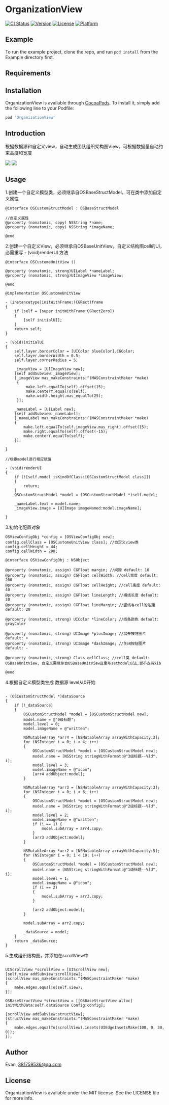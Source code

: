 # OrganizationView

[![CI Status](https://img.shields.io/travis/Evan/OrganizationView.svg?style=flat)](https://travis-ci.org/Evan/OrganizationView)
[![Version](https://img.shields.io/cocoapods/v/OrganizationView.svg?style=flat)](https://cocoapods.org/pods/OrganizationView)
[![License](https://img.shields.io/cocoapods/l/OrganizationView.svg?style=flat)](https://cocoapods.org/pods/OrganizationView)
[![Platform](https://img.shields.io/cocoapods/p/OrganizationView.svg?style=flat)](https://cocoapods.org/pods/OrganizationView)

## Example

To run the example project, clone the repo, and run `pod install` from the Example directory first.

## Requirements

## Installation

OrganizationView is available through [CocoaPods](https://cocoapods.org). To install
it, simply add the following line to your Podfile:

```ruby
pod 'OrganizationView'
```

## Introduction

根据数据源和自定义view，自动生成团队组织架构图View，可根据数据量自动约束高度和宽度

![](https://github.com/LinYiWen/OrganizationView/blob/master/preview/screenshot1.jpeg)
![](https://github.com/LinYiWen/OrganizationView/blob/master/preview/screenshot2.jpeg)

## Usage

1.创建一个自定义模型类，必须继承自OSBaseStructModel，可在类中添加自定义属性

```oc
@interface OSCustomStructModel : OSBaseStructModel

//自定义属性
@property (nonatomic, copy) NSString *name;
@property (nonatomic, copy) NSString *imageName;

@end
```

2.创建一个自定义View，必须继承自OSBaseUnitView，自定义结构图cell的UI，必需重写 - (void)renderUI 方法

```oc
@interface OSCustomeUnitView ()

@property (nonatomic, strong)UILabel *nameLabel;
@property (nonatomic, strong)UIImageView *imageView;

@end

@implementation OSCustomeUnitView

- (instancetype)initWithFrame:(CGRect)frame
{
    if (self = [super initWithFrame:CGRectZero])
    {
        [self initialUI];
    }
    return self;
}

- (void)initialUI
{
    self.layer.borderColor = [UIColor blueColor].CGColor;
    self.layer.borderWidth = 0.5;
    self.layer.cornerRadius = 5;
    
    _imageView = [UIImageView new];
    [self addSubview:_imageView];
    [_imageView mas_makeConstraints:^(MASConstraintMaker *make)
     {
         make.left.equalTo(self).offset(15);
         make.centerY.equalTo(self);
         make.width.height.mas_equalTo(25);
     }];
    
    _nameLabel = [UILabel new];
    [self addSubview:_nameLabel];
    [_nameLabel mas_makeConstraints:^(MASConstraintMaker *make)
    {
        make.left.equalTo(self.imageView.mas_right).offset(15);
        make.right.equalTo(self).offset(-15);
        make.centerY.equalTo(self);
    }];
    
}

//根据model进行相应赋值

- (void)renderUI
{
    if (![self.model isKindOfClass:[OSCustomStructModel class]])
    {
        return;
    }
    OSCustomStructModel *model = (OSCustomStructModel *)self.model;
    
    _nameLabel.text = model.name;
    _imageView.image = [UIImage imageNamed:model.imageName];
    
}
```
3.初始化配置对象

```oc
OSViewConfigObj *config = [OSViewConfigObj new];
config.cellClass = [OSCustomeUnitView class]; //自定义view类
config.cellHeight = 44;
config.cellWidth = 200;
```

```oc
@interface OSViewConfigObj : NSObject

@property (nonatomic, assign) CGFloat margin; //间隙 default: 10
@property (nonatomic, assign) CGFloat cellWidth; //cell宽度 default: 200
@property (nonatomic, assign) CGFloat cellHeight; //cell高度 default: 40
@property (nonatomic, assign) CGFloat lineLength; //横线长度 default: 30
@property (nonatomic, assign) CGFloat lineMargin; //竖线与cell的边距 default: 20

@property (nonatomic, strong) UIColor *lineColor; //线条颜色 default: grayColor

@property (nonatomic, strong) UIImage *plusImage; //展开按钮图片 default: +
@property (nonatomic, strong) UIImage *dashImage; //关闭按钮图片 default: -

@property (nonatomic, strong) Class cellClass; //cell类 default: OSBaseUnitView, 自定义需继承自OSBaseUnitView且重写setModel方法,暂不支持xib

@end
```

4.根据自定义模型类生成 数据源 level从0开始

```oc

- (OSCustomStructModel *)dataSource
{
    if (!_dataSource)
    {
        OSCustomStructModel *model = [OSCustomStructModel new];
        model.name = @"0级标题";
        model.level = 0;
        model.imageName = @"written";
        
        NSMutableArray *arr4 = [NSMutableArray arrayWithCapacity:3];
        for (NSInteger i = 0; i < 4; i++)
        {
            OSCustomStructModel *model = [OSCustomStructModel new];
            model.name = [NSString stringWithFormat:@"3级标题--%ld", i];
            model.level = 3;
            model.imageName = @"icon";
            [arr4 addObject:model];
        }
        
        NSMutableArray *arr3 = [NSMutableArray arrayWithCapacity:3];
        for (NSInteger i = 0; i < 6; i++)
        {
            OSCustomStructModel *model = [OSCustomStructModel new];
            model.name = [NSString stringWithFormat:@"2级标题--%ld", i];
            model.level = 2;
            model.imageName = @"written";
            if (i == 1) {
                model.subArray = arr4.copy;
            }
            [arr3 addObject:model];
        }
        
        NSMutableArray *arr2 = [NSMutableArray arrayWithCapacity:5];
        for (NSInteger i = 0; i < 10; i++)
        {
            OSCustomStructModel *model = [OSCustomStructModel new];
            model.name = [NSString stringWithFormat:@"1级标题--%ld", i];
            model.level = 1;
            model.imageName = @"icon";
            if (i == 2)
            {
                model.subArray = arr3.copy;
            }
            
            [arr2 addObject:model];
        }
        
        model.subArray = arr2.copy;
        
        _dataSource = model;
    }
    return _dataSource;
}

```

5.生成组织结构图，并添加在scrollView中

```oc

UIScrollView *scrollView = [UIScrollView new];
[self.view addSubview:scrollView];
[scrollView mas_makeConstraints:^(MASConstraintMaker *make)
{
    make.edges.equalTo(self.view);
}];
     
OSBaseStructView *structView = [[OSBaseStructView alloc] initWithData:self.dataSource Config:config];
    
[scrollView addSubview:structView];
[structView mas_makeConstraints:^(MASConstraintMaker *make)
{
    make.edges.equalTo(scrollView).insets(UIEdgeInsetsMake(100, 0, 30, 0));
}];

```


## Author

Evan, 381759536@qq.com

## License

OrganizationView is available under the MIT license. See the LICENSE file for more info.


